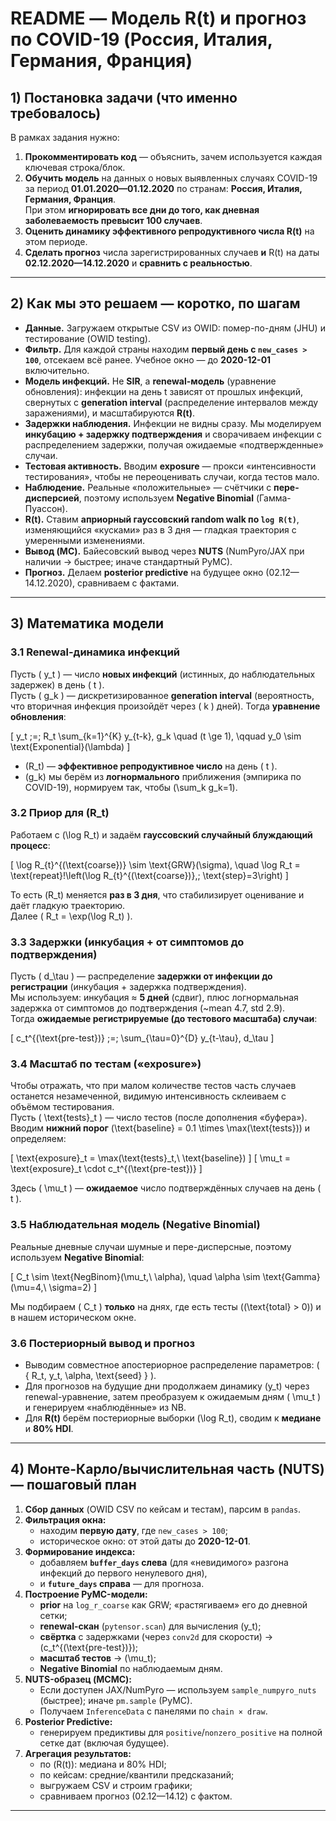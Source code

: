 # README — Модель R(t) и прогноз по COVID-19 (Россия, Италия, Германия, Франция)

## 1) Постановка задачи (что именно требовалось)

В рамках задания нужно:

1. **Прокомментировать код** — объяснить, зачем используется каждая ключевая строка/блок.
2. **Обучить модель** на данных о новых выявленных случаях COVID-19 за период **01.01.2020—01.12.2020** по странам: **Россия, Италия, Германия, Франция**.  
   При этом **игнорировать все дни до того, как дневная заболеваемость превысит 100 случаев**.
3. **Оценить динамику эффективного репродуктивного числа R(t)** на этом периоде.
4. **Сделать прогноз** числа зарегистрированных случаев **и** R(t) на даты **02.12.2020—14.12.2020** и **сравнить с реальностью**.

---

## 2) Как мы это решаем — коротко, по шагам

- **Данные.** Загружаем открытые CSV из OWID: помер-по-дням (JHU) и тестирование (OWID testing).  
- **Фильтр.** Для каждой страны находим **первый день с `new_cases > 100`**, отсекаем всё ранее. Учебное окно — до **2020-12-01** включительно.
- **Модель инфекций.** Не **SIR**, а **renewal-модель** (уравнение обновления): инфекции на день t зависят от прошлых инфекций, свернутых с **generation interval** (распределение интервалов между заражениями), и масштабируются **R(t)**.
- **Задержки наблюдения.** Инфекции не видны сразу. Мы моделируем **инкубацию + задержку подтверждения** и сворачиваем инфекции с распределением задержки, получая ожидаемые «подтвержденные» случаи.
- **Тестовая активность.** Вводим **exposure** — прокси «интенсивности тестирования», чтобы не переоценивать случаи, когда тестов мало.
- **Наблюдение.** Реальные «положительные» — счётчики с **пере-дисперсией**, поэтому используем **Negative Binomial** (Гамма-Пуассон).
- **R(t).** Ставим **априорный гауссовский random walk по `log R(t)`**, изменяющийся «кусками» раз в 3 дня — гладкая траектория с умеренными изменениями.
- **Вывод (MC).** Байесовский вывод через **NUTS** (NumPyro/JAX при наличии → быстрее; иначе стандартный PyMC).  
- **Прогноз.** Делаем **posterior predictive** на будущее окно (02.12—14.12.2020), сравниваем c фактами.

---

## 3) Математика модели

### 3.1 Renewal-динамика инфекций

Пусть \( y_t \) — число **новых инфекций** (истинных, до наблюдательных задержек) в день \( t \).  
Пусть \( g_k \) — дискретизированное **generation interval** (вероятность, что вторичная инфекция произойдёт через \( k \) дней). Тогда **уравнение обновления**:

\[
y_t \;=\; R_t \sum_{k=1}^{K} y_{t-k}\, g_k \quad (t \ge 1), \qquad y_0 \sim \text{Exponential}(\lambda)
\]

- \(R_t\) — **эффективное репродуктивное число** на день \( t \).
- \(g_k\) мы берём из **логнормального** приближения (эмпирика по COVID-19), нормируем так, чтобы \(\sum_k g_k=1\).

### 3.2 Приор для \(R_t\)

Работаем с \(\log R_t\) и задаём **гауссовский случайный блуждающий процесс**:

\[
\log R_{t}^{(\text{coarse})} \sim \text{GRW}(\sigma), \quad
\log R_t = \text{repeat}\!\left(\log R_{t}^{(\text{coarse})},\; \text{step}=3\right)
\]

То есть \(R_t\) меняется **раз в 3 дня**, что стабилизирует оценивание и даёт гладкую траекторию.  
Далее \( R_t = \exp(\log R_t) \).

### 3.3 Задержки (инкубация + от симптомов до подтверждения)

Пусть \( d_\tau \) — распределение **задержки от инфекции до регистрации** (инкубация + задержка подтверждения).  
Мы используем: инкубация ≈ **5 дней** (сдвиг), плюс логнормальная задержка от симптомов до подтверждения (~mean 4.7, std 2.9).  
Тогда **ожидаемые регистрируемые (до тестового масштаба) случаи**:

\[
c_t^{(\text{pre-test})} \;=\; \sum_{\tau=0}^{D} y_{t-\tau}\, d_\tau
\]

### 3.4 Масштаб по тестам («exposure»)

Чтобы отражать, что при малом количестве тестов часть случаев останется незамеченной, видимую интенсивность склеиваем с объёмом тестирования.  
Пусть \( \text{tests}_t \) — число тестов (после дополнения «буфера»). Вводим **нижний порог** \(\text{baseline} = 0.1 \times \max(\text{tests})\) и определяем:

\[
\text{exposure}_t = \max(\text{tests}_t,\ \text{baseline})
\]
\[
\mu_t = \text{exposure}_t \cdot c_t^{(\text{pre-test})}
\]

Здесь \( \mu_t \) — **ожидаемое** число подтверждённых случаев на день \( t \).

### 3.5 Наблюдательная модель (Negative Binomial)

Реальные дневные случаи шумные и пере-дисперсные, поэтому используем **Negative Binomial**:

\[
C_t \sim \text{NegBinom}(\mu_t,\ \alpha),
\quad \alpha \sim \text{Gamma}(\mu=4,\ \sigma=2)
\]

Мы подбираем \( C_t \) **только** на днях, где есть тесты (\(\text{total} > 0\)) и в нашем историческом окне.  

### 3.6 Постериорный вывод и прогноз

- Выводим совместное апостериорное распределение параметров: \( \{ R_t, y_t, \alpha, \text{seed} \} \).
- Для прогнозов на будущие дни продолжаем динамику \(y_t\) через renewal-уравнение, затем преобразуем к ожидаемым дням \( \mu_t \) и генерируем «наблюдённые» из NB.  
- Для **R(t)** берём постериорные выборки \(\log R_t\), сводим к **медиане** и **80% HDI**.

---

## 4) Монте-Карло/вычислительная часть (NUTS) — пошаговый план

1. **Сбор данных** (OWID CSV по кейсам и тестам), парсим в `pandas`.
2. **Фильтрация окна:**  
   - находим **первую дату**, где `new_cases > 100`;  
   - историческое окно: от этой даты до **2020-12-01**.
3. **Формирование индекса:**  
   - добавляем **`buffer_days` слева** (для «невидимого» разгона инфекций до первого ненулевого дня),  
   - и **`future_days` справа** — для прогноза.
4. **Построение PyMC-модели:**  
   - **prior** на `log_r_coarse` как GRW; «растягиваем» его до дневной сетки;  
   - **renewal-скан** (`pytensor.scan`) для вычисления \(y_t\);  
   - **свёртка** с задержками (через `conv2d` для скорости) → \(c_t^{(\text{pre-test})}\);  
   - **масштаб тестов** → \(\mu_t\);  
   - **Negative Binomial** по наблюдаемым дням.
5. **NUTS-образец (MCMC):**  
   - Если доступен JAX/NumPyro — используем `sample_numpyro_nuts` (быстрее); иначе `pm.sample` (PyMC).  
   - Получаем `InferenceData` с панелями по `chain × draw`.
6. **Posterior Predictive:**  
   - генерируем предиктивы для `positive`/`nonzero_positive` на полной сетке дат (включая будущее).  
7. **Агрегация результатов:**  
   - по \(R(t)\): медиана и 80% HDI;  
   - по кейсам: средние/квантили предсказаний;  
   - выгружаем CSV и строим графики;  
   - сравниваем прогноз (02.12—14.12) с фактом.

---
